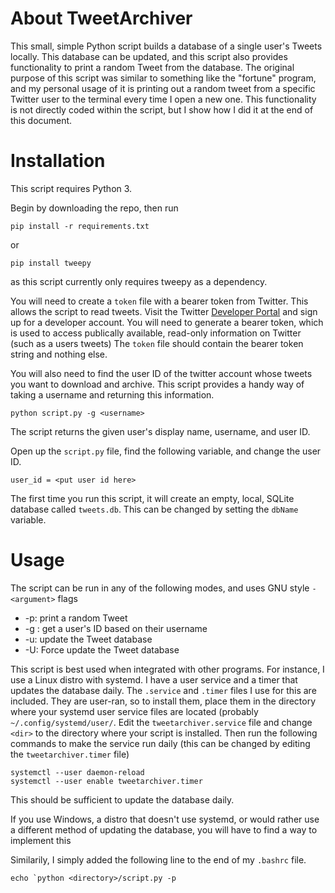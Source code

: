 # About TweetArchiver

This small, simple Python script builds a database of a single user's Tweets locally. This database can be updated, and this script also provides functionality to print a random Tweet from the database. The original purpose of this script was similar to something like the "fortune" program, and my personal usage of it is printing out a random tweet from a specific Twitter user to the terminal every time I open a new one. This functionality is not directly coded within the script, but I show how I did it at the end of this document.

# Installation

This script requires Python 3.

Begin by downloading the repo, then run

```pip install -r requirements.txt```

or

```pip install tweepy```

as this script currently only requires tweepy as a dependency.

You will need to create a `token` file with a bearer token from Twitter. This allows the script to read tweets. Visit the Twitter [Developer Portal](https://developer.twitter.com) and sign up for a developer account. You will need to generate a bearer token, which is used to access publically available, read-only information on Twitter (such as a users tweets) The `token` file should contain the bearer token string and nothing else.

You will also need to find the user ID of the twitter account whose tweets you want to download and archive. This script provides a handy way of taking a username and returning this information.

```python script.py -g <username>```

The script returns the given user's display name, username, and user ID.

Open up the `script.py` file, find the following variable, and change the user ID.

```user_id = <put user id here>```

The first time you run this script, it will create an empty, local, SQLite database called `tweets.db`. This can be changed by setting the `dbName` variable. 

# Usage

The script can be run in any of the following modes, and uses GNU style `-<argument>` flags

  - -p: print a random Tweet
  - -g <username>: get a user's ID based on their username
  - -u: update the Tweet database
  - -U: Force update the Tweet database

This script is best used when integrated with other programs. For instance, I use a Linux distro with systemd. I have a user service and a timer that updates the database daily. The `.service` and `.timer` files I use for this are included. They are user-ran, so to install them, place them in the directory where your systemd user service files are located (probably `~/.config/systemd/user/`. Edit the `tweetarchiver.service` file and change `<dir>` to the directory where your script is installed. Then run the following commands to make the service run daily (this can be changed by editing the `tweetarchiver.timer` file)


```
systemctl --user daemon-reload
systemctl --user enable tweetarchiver.timer
```

This should be sufficient to update the database daily.

If you use Windows, a distro that doesn't use systemd, or would rather use a different method of updating the database, you will have to find a way to implement this

Similarily, I simply added the following line to the end of my `.bashrc` file.

```echo `python <directory>/script.py -p```
